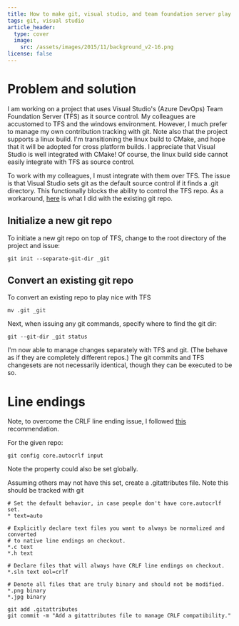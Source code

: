 ```yaml
---
title: How to make git, visual studio, and team foundation server play nicely
tags: git, visual studio
article_header:
  type: cover
  image: 
    src: /assets/images/2015/11/background_v2-16.png
license: false
---
```


# Problem and solution

I am working on a project that uses Visual Studio's (Azure DevOps)
Team Foundation Server (TFS) as it source control.  My colleagues are
accustomed to TFS and the windows environment. However, I much prefer
to manage my own contribution tracking with git.  Note also that the
project supports a linux build. I'm transitioning the linux build to
CMake, and hope that it will be adopted for cross platform builds. I
appreciate that Visual Studio is well integrated with CMake! Of
course, the linux build side cannot easily integrate with TFS as
source control.

To work with my colleagues, I must integrate with them over TFS.  The
issue is that Visual Studio sets git as the default source control if
it finds a .git directory. This functionally blocks the ability to
control the TFS repo. As a workaround,
[here](https://stackoverflow.com/questions/21150060/how-can-you-disable-git-integration-in-visual-studio-2013-permanently)
is what I did with the existing git repo.

## Initialize a new git repo

To initiate a new git repo on top of TFS, change to the root directory of the project and issue:

```console
git init --separate-git-dir _git
```

## Convert an existing git repo

To convert an existing repo to play nice with TFS

```console
mv .git _git
```

Next, when issuing any git commands, specify where to find the git dir:
```console
git --git-dir _git status
```

I'm now able to manage changes separately with TFS and git. (The
behave as if they are completely different repos.)  The git commits
and TFS changesets are not necessarily identical, though they can be
executed to be so.

# Line endings

Note, to overcome the CRLF line ending issue, I followed
[this](https://docs.github.com/en/get-started/getting-started-with-git/configuring-git-to-handle-line-endings)
recommendation.

For the given repo:
```console
git config core.autocrlf input
```
Note the property could also be set globally.

Assuming others may not have this set, create a .gitattributes file.  Note this should be tracked with git
```text
# Set the default behavior, in case people don't have core.autocrlf set.
* text=auto

# Explicitly declare text files you want to always be normalized and converted
# to native line endings on checkout.
*.c text
*.h text

# Declare files that will always have CRLF line endings on checkout.
*.sln text eol=crlf

# Denote all files that are truly binary and should not be modified.
*.png binary
*.jpg binary
```

```console
git add .gitattributes
git commit -m "Add a gitattributes file to manage CRLF compatibility."
```
